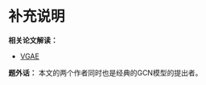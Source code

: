 # 补充说明
**相关论文解读：**
* [VGAE](https://zhuanlan.zhihu.com/p/371142471)

**题外话：** 本文的两个作者同时也是经典的GCN模型的提出者。
